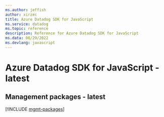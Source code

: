 ```yaml
---
ms.author: jeffish
author: xirzec
title: Azure Datadog SDK for JavaScript
ms.service: datadog
ms.topic: reference
description: Reference for Azure Datadog SDK for JavaScript
ms.data: 08/29/2022
ms.devlang: javascript
---
```

# Azure Datadog SDK for JavaScript - latest

## Management packages - latest
[!INCLUDE [mgmt-packages](datadog-mgmt-index.md)]